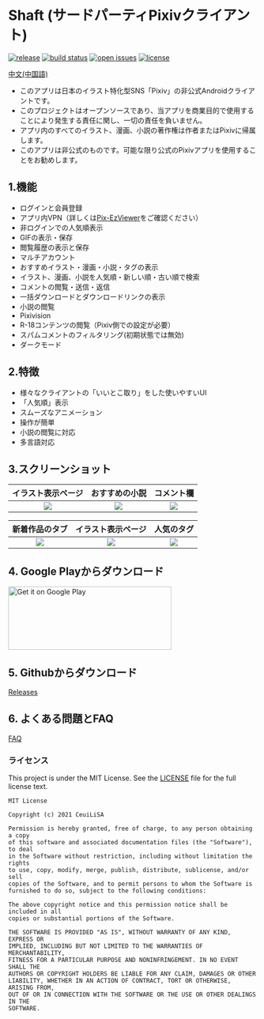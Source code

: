 # Shaft (サードパーティPixivクライアント)
[![release](https://img.shields.io/github/v/release/CeuiLiSA/Pixiv-Shaft)](https://github.com/CeuiLiSA/Pixiv-Shaft/releases/latest)
[![build status](https://img.shields.io/github/workflow/status/CeuiLiSA/Pixiv-Shaft/CI)](https://github.com/CeuiLiSA/Pixiv-Shaft/actions)
[![open issues](https://img.shields.io/github/issues/CeuiLiSA/Pixiv-Shaft?color=brightgreen)](https://github.com/CeuiLiSA/Pixiv-Shaft/issues?q=is%3Aopen+is%3Aissue)
[![license](https://img.shields.io/github/license/CeuiLiSA/Pixiv-Shaft)](https://github.com/CeuiLiSA/Pixiv-Shaft/blob/master/LICENSE)

[中文(中国語)](https://github.com/CeuiLiSA/Pixiv-Shaft/blob/master/README.md)

* このアプリは日本のイラスト特化型SNS「Pixiv」の非公式Androidクライアントです。
* このプロジェクトはオープンソースであり、当アプリを商業目的で使用することにより発生する責任に関し、一切の責任を負いません。
* アプリ内のすべてのイラスト、漫画、小説の著作権は作者またはPixivに帰属します。
* このアプリは非公式のものです。可能な限り公式のPixivアプリを使用することをお勧めします。

## 1.機能

* ログインと会員登録
* アプリ内VPN（詳しくは[Pix-EzViewer](https://github.com/Notsfsssf/Pix-EzViewer)をご確認ください）
* 非ログインでの人気順表示
* GIFの表示・保存
* 閲覧履歴の表示と保存
* マルチアカウント
* おすすめイラスト・漫画・小説・タグの表示
* イラスト、漫画、小説を人気順・新しい順・古い順で検索
* コメントの閲覧・送信・返信
* 一括ダウンロードとダウンロードリンクの表示
* 小説の閲覧
* Pixivision
* R-18コンテンツの閲覧（Pixiv側での設定が必要）
* スパムコメントのフィルタリング(初期状態では無効)
* ダークモード

## 2.特徴

* 様々なクライアントの「いいとこ取り」をした使いやすいUI
* 「人気順」表示
* スムーズなアニメーション
* 操作が簡単
* 小説の閲覧に対応
* 多言語対応

## 3.スクリーンショット


|イラスト表示ページ|おすすめの小説|コメント欄|
|:---:|:---:|:---:|
|![](https://github.com/CeuiLiSA/Pixiv-Shaft/blob/master/snap/ja/illust.jpg)|![](https://github.com/CeuiLiSA/Pixiv-Shaft/blob/master/snap/QQ20200106-1.jpg)|![](https://github.com/CeuiLiSA/Pixiv-Shaft/blob/master/snap/ja/comment.jpg)


|新着作品のタブ|イラスト表示ページ|人気のタグ|
|:---:|:---:|:---:|
|![](https://github.com/CeuiLiSA/Pixiv-Shaft/blob/master/snap/QQ20200106-3.jpg)|![](https://github.com/CeuiLiSA/Pixiv-Shaft/blob/master/snap/QQ20200106-4.jpg)|![](https://github.com/CeuiLiSA/Pixiv-Shaft/blob/master/snap/ja/hotTag.jpg)

## 4. Google Playからダウンロード

<a href="https://play.google.com/store/apps/details?id=ceui.lisa.pixiv">
    <img
        alt="Get it on Google Play"
        src="https://play.google.com/intl/en_us/badges/images/generic/en_badge_web_generic.png"
        width="330"
        height="128"
    />
</a>

## 5. Githubからダウンロード

[Releases](https://github.com/CeuiLiSA/Pixiv-Shaft/releases/latest)

## 6. よくある問題とFAQ

[FAQ](./FAQ.md)


### ライセンス

This project is under the MIT License. See the [LICENSE](LICENSE) file for the full license text.

```text
MIT License

Copyright (c) 2021 CeuiLiSA

Permission is hereby granted, free of charge, to any person obtaining a copy
of this software and associated documentation files (the "Software"), to deal
in the Software without restriction, including without limitation the rights
to use, copy, modify, merge, publish, distribute, sublicense, and/or sell
copies of the Software, and to permit persons to whom the Software is
furnished to do so, subject to the following conditions:

The above copyright notice and this permission notice shall be included in all
copies or substantial portions of the Software.

THE SOFTWARE IS PROVIDED "AS IS", WITHOUT WARRANTY OF ANY KIND, EXPRESS OR
IMPLIED, INCLUDING BUT NOT LIMITED TO THE WARRANTIES OF MERCHANTABILITY,
FITNESS FOR A PARTICULAR PURPOSE AND NONINFRINGEMENT. IN NO EVENT SHALL THE
AUTHORS OR COPYRIGHT HOLDERS BE LIABLE FOR ANY CLAIM, DAMAGES OR OTHER
LIABILITY, WHETHER IN AN ACTION OF CONTRACT, TORT OR OTHERWISE, ARISING FROM,
OUT OF OR IN CONNECTION WITH THE SOFTWARE OR THE USE OR OTHER DEALINGS IN THE
SOFTWARE.
```

